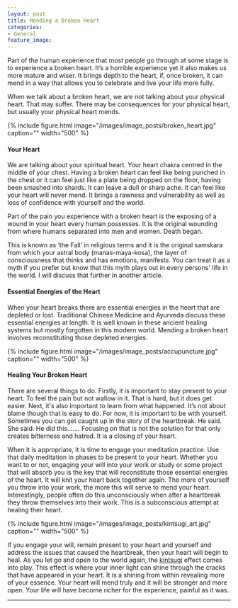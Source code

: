 ```yaml
---
layout: post
title: Mending a Broken Heart
categories:
- General
feature_image: 
---
```


Part of the human experience that most people go through at some stage is to experience a broken heart. It’s a horrible experience yet it also makes us more mature and wiser. It brings depth to the heart, if, once broken, it can mend in a way that allows you to celebrate and live your life more fully.

When we talk about a broken heart, we are not talking about your physical heart. That may suffer. There may be consequences for your physical heart, but usually your physical heart mends.

{% include figure.html image="/images/image_posts/broken_heart.jpg" caption="" width="500" %}

#### Your Heart
We are talking about your spiritual heart. Your heart chakra centred in the middle of your chest. Having a broken heart can feel like being punched in the chest or it can feel just like a plate being dropped on the floor, having been smashed into shards. It can leave a dull or sharp ache. It can feel like your heart will never mend. It brings a rawness and vulnerability as well as loss of confidence with yourself and the world.

Part of the pain you experience with a broken heart is the exposing of a wound in your heart every human possesses. It is the original wounding from where humans separated into men and women. Death began.

This is known as ‘the Fall’ in religious terms and it is the original samskara from which your astral body (manas-maya-kosa), the layer of consciousness that thinks and has emotions, manifests. You can treat it as a myth if you prefer but know that this myth plays out in every persons' life in the world. I will discuss that further in another article.

#### Essential Energies of the Heart
When your heart breaks there are essential energies in the heart that are depleted or lost. Traditional Chinese Medicine and Ayurveda discuss these essential energies at length. It is well known in these ancient healing systems but mostly forgotten in this modern world. Mending a broken heart involves reconstituting those depleted energies.

{% include figure.html image="/images/image_posts/accupuncture.jpg" caption="" width="500" %}

#### Healing Your Broken Heart
There are several things to do. Firstly, it is important to stay present to your heart. To feel the pain but not wallow in it. That is hard, but it does get easier. Next, it's also important to learn from what happened. It’s not about blame though that is easy to do. For now, it is important to be with yourself. Sometimes you can get caught up in the story of the heartbreak. He said. She said. He did this....... Focusing on that is not the solution for that only creates bitterness and hatred. It is a closing of your heart.

When it is appropriate, it is time to engage your meditation practice. Use that daily meditation in phases to be present to your heart. Whether you want to or not, engaging your will into your work or study or some project that will absorb you is the key that will reconstitute those essential energies of the heart. It will knit your heart back together again. The more of yourself you throw into your work, the more this will serve to mend your heart. Interestingly, people often do this unconsciously when after a heartbreak they throw themselves into their work. This is a subconscious attempt at healing their heart.

{% include figure.html image="/images/image_posts/kintsugi_art.jpg" caption="" width="500" %}

If you engage your will, remain present to your heart and yourself and address the issues that caused the heartbreak, then your heart will begin to heal. As you let go and open to the world again, the [kintsugi](https://petertwigg.com/general/2019/09/20/kintsugi-and-meditation/) effect comes into play. This effect is where your inner light can shine through the cracks that have appeared in your heart. It is a shining from within revealing more of your essence. Your heart will mend truly and it will be stronger and more open. Your life will have become richer for the experience, painful as it was. 

--- 


